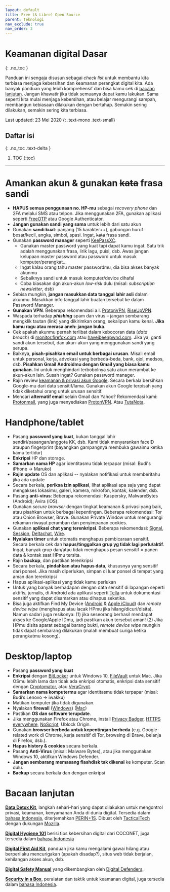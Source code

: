 ```yaml
---
layout: default
title: Free (& Libre) Open Source
parent: Teknologi
nav_exclude: true
nav_order: 3
---
```


# Keamanan digital Dasar
{: .no_toc }

Panduan ini sengaja disusun sebagai _check list_ untuk membantu kita terbiasa menjaga kebersihan dan keamanan perangkat digital kita. Ada banyak panduan yang lebih komprehensif dan bisa kamu cek di [bacaan lanjutan](#bacaan-lanjutan). Jangan khawatir jika tidak semuanya dapat kamu lakukan. Sama seperti kita mulai menjaga kebersihan, atau belajar mengurangi sampah, membangun kebiasaan dilakukan dengan bertahap. Semakin sering dilakukan, semakin sering kita terbiasa.

Last updated: 23 Mei 2020
{: .text-mono .text-small}

## Daftar isi
{: .no_toc .text-delta }

1. TOC
{:toc}

---

# Amankan akun & gunakan ~~kata~~ frasa sandi

* **HAPUS semua penggunaan no. HP-mu** sebagai _recovery phone_ dan 2FA melalui SMS atau telpon. Jika menggunakan 2FA, gunakan aplikasi seperti [FreeOTP](https://freeotp.github.io/) atau Google Authenticator.
* **Jangan gunakan sandi yang sama** untuk lebih dari satu akun
* Gunakan **sandi kuat**: panjang (15 karakter++), gabungan huruf besar/kecil, angka, simbol, spasi. Ingat, ~~kata~~ frasa sandi.
* Gunakan **password manager** seperti [KeePassXC](http://keepassxc.org/).
  * Gunakan master password yang kuat tapi dapat kamu ingat. Satu trik adalah menggunakan frasa, lirik lagu, puisi, dsb. Awas jangan kelupaan master password atau password untuk masuk komputer/perangkat...
  * Ingat kalau orang tahu master passwordmu, dia bisa akses banyak akunmu
  * Sebaiknya sandi untuk masuk komputer/device dihafal
  * Coba biasakan dgn akun-akun _low-risk_ dulu (misal: _subscription newsletter_, dsb)
* Sebisa mungkin, **jangan masukkan data tanggal lahir asli** dalam akunmu. Masukkan info tanggal lahir buatan tersebut ke dalam Password Manager.
* **Gunakan VPN**. Beberapa rekomendasi a.l. [ProtonVPN](https://protonvpn.com), [RiseUpVPN](https://riseup.net/en/vpn).
* Waspada terhadap **_phishing_** spam dan virus – jangan sembarang mengklik tautan (link) yang dikirimkan orang, sekalipun kamu kenal. **Jika kamu ragu atau merasa aneh: jangan buka**.
* Cek apakah akunmu pernah terlibat dalam kebocoran data (_data breach_) di [monitor.firefox.com](https://monitor.firefox.com) atau [haveibeenpwnd.com](https://haveibeenpwnd.com). Jika ya, ganti sandi akun tersebut, dan akun-akun yang menggunakan sandi yang serupa.
* Baiknya, **pisah-pisahkan email untuk berbagai urusan**. Misal: email untuk personal, kerja, advokasi yang berbeda-beda, bank, ojol, medsos, dsb. **Pisahkan Gmail Androidmu dengan Gmail yang biasa kamu gunakan.** Ini untuk menghindari terbobolnya satu akun merambat ke akun-akun lain. Susah ingat? Gunakan password manager.
* Rajin review [keamanan & privasi akun Google](https://myaccount.google.com). Secara berkala bersihkan Google-mu dari data sensitif/lama. Gunakan akun Google terpisah yang tidak diketahui orang untuk urusan sensitif.
* Mencari **alternatif email** selain Gmail dan Yahoo? Rekomendasi kami: [Protonmail](http://protonmail.com/), yang juga menyediakan [ProtonVPN](https://protonvpn.com/). Atau [TutaNota](https://tutanota.com/).

# Handphone/tablet

* Pasang **password yang kuat**, bukan tanggal lahir sendiri/pasangan/anggota KK, dsb. Kami tidak menyarankan faceID ataupun fingerprint (bayangkan gampangnya membuka gawaimu ketika kamu tertidur)
* **Enkripsi** HP dan storage.
* **Samarkan nama HP** agar identitasmu tidak terpapar (misal: Budi's iPhone → Maruko)
* **Rajin update** OS dan aplikasi -- nyalakan notifikasi untuk memberitahu jika ada update
* Secara berkala, **periksa izin aplikasi**, lihat aplikasi apa saja yang dapat mengakses lokasimu, galeri, kamera, mikrofon, kontak, kalender, dsb.
* Pasang **anti-virus**: Beberapa rekomendasi: Kaspersky, MalwareBytes (Android); Avira (iOS).
* Gunakan _secure browser_ dengan tingkat keamanan & privasi yang baik, atau pisahkan untuk berbagai kepentingan. Beberapa rekomendasi: Tor atau Onion Browser, Brave. Gunakan Private Window untuk mengurangi rekaman riwayat peramban dan penyimpanan cookies.
* Gunakan **aplikasi chat yang terenkripsi**. Beberapa rekomendasi: [Signal](https://signal.org/id), [Session](https://getsession.org/), [Deltachat](https://delta.chat/), [Wire](https://wire.com/).
* **Nyalakan timer** untuk otomatis menghapus pembicaraan sensitif. Secara berkala cek dan **hapus/tinggalkan grup yg tidak lagi perlu/aktif**. Ingat, banyak grup dan/atau tidak menghapus pesan sensitif = panen data & kontak saat HPmu tersita.
* Rajin **backup**, dan pastikan terenkripsi
* Secara berkala, **pindahkan atau hapus data**, khususnya yang sensitif dari ponsel. Jika masih diperlukan, simpan di luar ponsel di tempat yang aman dan terenkripsi
* Hapus aplikasi-aplikasi yang tidak kamu perlukan
* Untuk yang banyak berhadapan dengan data sensitif di lapangan seperti aktifis, jurnalis, di Android ada aplikasi seperti [Tella](https://wearehorizontal.org/tella/) untuk dokumentasi sensitif yang dapat disamarkan atau dihapus seketika.
* Bisa juga aktifkan Find My Device ([Android](https://support.google.com/accounts/answer/6160491?hl=id) & [Apple iCloud](https://support.apple.com/id-id/HT205362/)) dan _remote device wipe_ (menghapus atau lacak HPmu jika hilang/dicuri/disita). Namun sadari juga resikonya: (1) jika seseorang berhasil mendapat akses ke Google/Apple IDmu, jadi pastikan akun tersebut aman! (2) Jika HPmu disita aparat sebagai barang bukti, _remote device wipe_ mungkin tidak dapat sembarang dilakukan (malah membuat curiga ketika perangkatmu kosong).

# Desktop/laptop

* Pasang **password yang kuat**
* **Enkripsi** dengan [BitLocker](https://support.microsoft.com/en-us/help/4028713/windows-10-turn-on-device-encryption) untuk Windows 10, [FileVault](https://support.apple.com/id-id/HT204837) untuk Mac. Jika OSmu lebih lama dan tidak ada enkripsi otomatis, enkripsi data sensitif dengan [Cryptomator](https://cryptomator.org/), atau [VeraCrypt](https://www.veracrypt.fr/en/).
* **Samarkan nama komputermu** agar identitasmu tidak terpapar (misal: Budi’s Lenovo → iwakku)
* Matikan komputer jika tidak digunakan.
* Nyalakan **firewall** ([Windows](https://www.computerhope.com/issues/ch000551.htm)) ([Mac](https://support.apple.com/id-id/HT201642))
* Pastikan **OS dan software terupdate**.
* Jika menggunakan Firefox atau Chrome, install [Privacy Badger](https://privacybadger.org/), [HTTPS everywhere](https://www.eff.org/https-everywhere), [NoScript](https://noscript.net/), Ublock Origin.
* Gunakan **browser berbeda untuk kepentingan berbeda** (e.g. Google-related work di Chrome, kerja sensitif di Tor, browsing di Brave, belanja di Firefox, dsb.).
* **Hapus history & cookies** secara berkala.
* Pasang **Anti-Virus** (misal: Malware Bytes), atau jika menggunakan Windows 10, aktifkan Windows Defender.
* **Jangan sembarang memasang flashdisk tak dikenal** ke komputer. Scan dulu.
* **Backup** secara berkala dan dengan enkripsi

# Bacaan lanjutan

**[Data Detox Kit](https://datadetoxkit.org/en/home)**, langkah sehari-hari yang dapat dilakukan untuk mengontrol privasi, keamanan, kenyamanan Anda di dunia digital. Tersedia dalam [bahasa Indonesia](https://datadetoxkit.org/id/home), diterjemahkan [PERIN+1S](https://perintis.or.id). Dibuat oleh [TacticalTech](https://tacticaltech.org) dengan dukungan [Mozilla](https://www.mozilla.org/).  

**[Digital Hygiene 101](https://coconet.social/digital-hygiene-safety-security/)** berisi tips kebersihan digital dari COCONET, juga tersedia dalam [bahasa Indonesia](https://coconet.social/digital-hygiene-safety-security-indonesia)

**[Digital First Aid Kit](https://digitalfirstaid.org/en/index.html)**, panduan jika kamu mengalami gawai hilang atau berperilaku mencurigakan (apakah disadap?), situs web tidak berjalan, kehilangan akses akun, dsb.

**[Digital Safety Manual](https://digitalsafetymanual.org/)** yang dikembangkan oleh [Digital Defenders](https://digitaldefenders.org/).

**[Security in a Box](https://securityinabox.org/en/)**, peralatan dan taktik untuk keamanan digital, juga tersedia dalam [bahasa Indonesia](https://securityinabox.org/id/).
